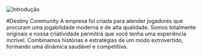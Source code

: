 ![Introdução](https://user-images.githubusercontent.com/41705596/190509360-b6d1849f-9e3a-483b-946c-ee763114ccfb.png)

#Destiny Community
A empresa foi criada para atender jogadores que procuram uma jogabilidade moderna e de alta qualidade. Somos totalmente originais e nossa criatividade permitirá que você tenha uma experiência incrível. Combinamos histórias e estratégias de um modo extrovertido, formando uma dinâmica saudável e competitiva.

